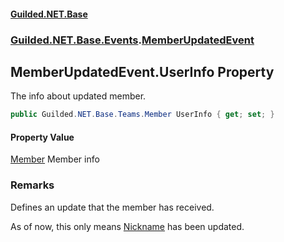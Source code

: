 
#### [Guilded.NET.Base](Guilded_NET_Base 'Guilded_NET_Base')
### [Guilded.NET.Base.Events](Guilded_NET_Base#Guilded_NET_Base_Events 'Guilded.NET.Base.Events').[MemberUpdatedEvent](MemberUpdatedEvent 'Guilded.NET.Base.Events.MemberUpdatedEvent')
## MemberUpdatedEvent.UserInfo Property
The info about updated member.  
```csharp
public Guilded.NET.Base.Teams.Member UserInfo { get; set; }
```

#### Property Value
[Member](Member 'Guilded.NET.Base.Teams.Member')
Member info
### Remarks
Defines an update that the member has received.



As of now, this only means [Nickname](Member_Nickname 'Guilded.NET.Base.Teams.Member.Nickname') has been updated.
